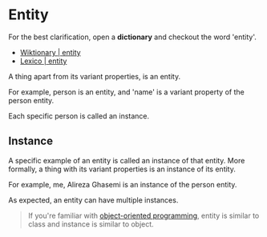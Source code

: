 # Entity

For the best clarification, open a **dictionary** and checkout the word 'entity'.

- [Wiktionary | entity](https://en.wiktionary.org/wiki/entity)
- [Lexico | entity](https://www.lexico.com/definition/entity)

A thing apart from its variant properties, is an entity.

For example, person is an entity, and 'name' is a variant property of the person entity.

Each specific person is called an instance.

## Instance

A specific example of an entity is called an instance of that entity. More formally, a thing with its variant properties is an instance of its entity.

For example, me, Alireza Ghasemi is an instance of the person entity.

As expected, an entity can have multiple instances.

> If you're familiar with [object-oriented programming](https://en.wikipedia.org/wiki/Object-oriented_programming), entity is similar to class and instance is similar to object.